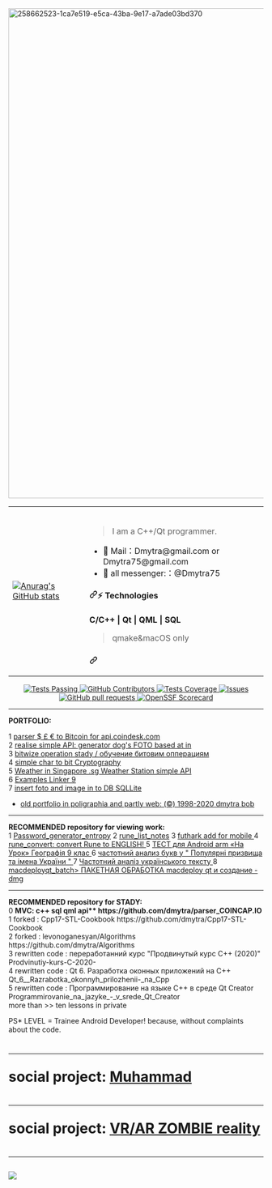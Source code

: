 <img width="968" alt="258662523-1ca7e519-e5ca-43ba-9e17-a7ade03bd370" src="https://github.com/dmytra/dmytra/assets/105235692/6878a4f0-b2ec-4295-a217-f4326f9b6923">
<table style="border:hidden;"><tr><td> 
  
  [![Anurag's GitHub stats](https://github-readme-stats.vercel.app/api?username=dmytra)](https://github.com/dmytra/github-readme-stats)
  
</td><td>
<br>
  
<blockquote>
<p dir="auto">I am a C++/Qt programmer.</p>
</blockquote>
<ul dir="auto">
<li>💬 Mail：Dmytra@gmail.com or Dmytra75@gmail.com</li>
<li>🏡 all messenger:：@Dmytra75</li>  
</ul>
<h4 dir="auto"><a id="user-content--technologies" class="anchor" aria-hidden="true" tabindex="-1" href="#-technologies"><svg class="octicon octicon-link" viewBox="0 0 16 16" version="1.1" width="16" height="16" aria-hidden="true"><path d="m7.775 3.275 1.25-1.25a3.5 3.5 0 1 1 4.95 4.95l-2.5 2.5a3.5 3.5 0 0 1-4.95 0 .751.751 0 0 1 .018-1.042.751.751 0 0 1 1.042-.018 1.998 1.998 0 0 0 2.83 0l2.5-2.5a2.002 2.002 0 0 0-2.83-2.83l-1.25 1.25a.751.751 0 0 1-1.042-.018.751.751 0 0 1-.018-1.042Zm-4.69 9.64a1.998 1.998 0 0 0 2.83 0l1.25-1.25a.751.751 0 0 1 1.042.018.751.751 0 0 1 .018 1.042l-1.25 1.25a3.5 3.5 0 1 1-4.95-4.95l2.5-2.5a3.5 3.5 0 0 1 4.95 0 .751.751 0 0 1-.018 1.042.751.751 0 0 1-1.042.018 1.998 1.998 0 0 0-2.83 0l-2.5 2.5a1.998 1.998 0 0 0 0 2.83Z"></path></svg></a>⚡ Technologies</h4>
<p><b>C/C++ | Qt | QML | SQL</b>
  <blockquote>
<p dir="auto">qmake&macOS only</p>
</blockquote>
</p>
<h3 dir="auto"><a id="user-content--------------" class="anchor" aria-hidden="true" tabindex="-1" href="#-------------"><svg class="octicon octicon-link" viewBox="0 0 16 16" version="1.1" width="16" height="16" aria-hidden="true"><path d="m7.775 3.275 1.25-1.25a3.5 3.5 0 1 1 4.95 4.95l-2.5 2.5a3.5 3.5 0 0 1-4.95 0 .751.751 0 0 1 .018-1.042.751.751 0 0 1 1.042-.018 1.998 1.998 0 0 0 2.83 0l2.5-2.5a2.002 2.002 0 0 0-2.83-2.83l-1.25 1.25a.751.751 0 0 1-1.042-.018.751.751 0 0 1-.018-1.042Zm-4.69 9.64a1.998 1.998 0 0 0 2.83 0l1.25-1.25a.751.751 0 0 1 1.042.018.751.751 0 0 1 .018 1.042l-1.25 1.25a3.5 3.5 0 1 1-4.95-4.95l2.5-2.5a3.5 3.5 0 0 1 4.95 0 .751.751 0 0 1-.018 1.042.751.751 0 0 1-1.042.018 1.998 1.998 0 0 0-2.83 0l-2.5 2.5a1.998 1.998 0 0 0 0 2.83Z"></path></svg></a>
</td></tr></table>

  <p align="center">
    <a href="https://github.com/anuraghazra/github-readme-stats/actions">
      <img alt="Tests Passing" src="https://github.com/anuraghazra/github-readme-stats/workflows/Test/badge.svg" />
    </a>
    <a href="https://github.com/anuraghazra/github-readme-stats/graphs/contributors">
      <img alt="GitHub Contributors" src="https://img.shields.io/github/contributors/anuraghazra/github-readme-stats" />
    </a>
    <a href="https://codecov.io/gh/anuraghazra/github-readme-stats">
      <img alt="Tests Coverage" src="https://codecov.io/gh/anuraghazra/github-readme-stats/branch/master/graph/badge.svg" />
    </a>
    <a href="https://github.com/anuraghazra/github-readme-stats/issues">
      <img alt="Issues" src="https://img.shields.io/github/issues/anuraghazra/github-readme-stats?color=0088ff" />
    </a>
    <a href="https://github.com/anuraghazra/github-readme-stats/pulls">
      <img alt="GitHub pull requests" src="https://img.shields.io/github/issues-pr/anuraghazra/github-readme-stats?color=0088ff" />
    </a>
    <a href="https://securityscorecards.dev/viewer/?uri=github.com/anuraghazra/github-readme-stats">
      <img alt="OpenSSF Scorecard" src="https://api.securityscorecards.dev/projects/github.com/anuraghazra/github-readme-stats/badge" />
    </a>
<hr>
<b>PORTFOLIO:</b> <br>
    
1 <a href=https://github.com/dmytra/parser_bitkon_api.coindesk.com>parser $ £ € to Bitcoin for api.coindesk.com </a> <br>
2 <a href=https://github.com/dmytra/DOG_her_REST_main>realise simple API: generator dog's FOTO  based at in</a><br>
3 <a href=https://github.com/dmytra/bit_operation_stady>bitwize operation stady / обучение битовим опперациям</a><br>
4 <a href=https://github.com/dmytra/char_to_bit_Cryptography->simple char to bit Cryptography</a><br> 
5 <a href=https://github.com/dmytra/WeatherStation_Weather_in_Singapore->Weather in Singapore .sg Weather Station simple API</a><br> 
6 <a href=https://github.com/dmytra/examples_componovschik9>Examples Linker 9</a><br>
7 <a href=https://github.com/dmytra/imageDBinsert>insert foto and image in to DB SQLLite</a><br>
    
* <a href=https://github.com/dmytra/OLD_PORTOLIO_github_dmytra>old portfolio  in poligraphia and partly web: (©) 1998-2020 dmytra bob</a>

<hr>
<b>RECOMMENDED repository for viewing work:</b> <br>
1 <a target=”_blank” href=https://github.com/dmytra/Password_generator_entropy>Password_generator_entropy</a>
2 <a target=”_blank”  href=https://github.com/dmytra/rune_list_notes>rune_list_notes</a>
3 <a target=”_blank”  href=https://github.com/dmytra/futhark>futhark add for mobile   </a>
4 <a target=”_blank”  href=https://github.com/dmytra/rune_converter>rune_convert: convert Rune to ENGLISH!  </a>
5 <a target=”_blank”  href=https://github.com/dmytra/tested-for-gegraphy-9-class-ukr>ТЕСТ для Android arm «На Урок» Географія 9 клас </a>
6 <a target=”_blank”  href=https://github.com/dmytra/db_ua_famile_stat_charts>частотний анализ букв у " Популярні призвища та імена України " </a>
7 <a target=”_blank”  href=https://github.com/dmytra/text_chast_analiz_for_ukr>Частотний аналіз українського тексту  </a>
8 <a target=”_blank”  href=https://github.com/dmytra/macdeployqt_batch>macdeployqt_batch> ПАКЕТНАЯ ОБРАБОТКА macdeploy qt и создание -dmg  </a>
<hr>
<b>RECOMMENDED repository for STADY:</b> <br>
0 <b>MVC: c++ sql qml api** https://github.com/dmytra/parser_COINCAP.IO </b><br>
1 forked : Cpp17-STL-Cookbook https://github.com/dmytra/Cpp17-STL-Cookbook  <br>
2 forked : levonoganesyan/Algorithms https://github.com/dmytra/Algorithms  <br>
3 rewritten code : переработанний курс "Продвинутый курс С++ (2020)" Prodvinutiy-kurs-C-2020-  <br>
4 rewritten code : Qt 6. Разработка оконных приложений на C++ Qt_6__Razrabotka_okonnyh_prilozhenii-_na_Cpp  <br>
5 rewritten code : Программирование на языке С++ в среде Qt Creator Programmirovanie_na_jazyke_-_v_srede_Qt_Creator  <br>
more than >> ten  lessons in private

PS* LEVEL = Trainee Android Developer! because, without complaints about the code.
<h1><hr>social project: <a target=_blank href=https://github.com/dmytra/prj_CLEAR_MIND_and_Muhammad-Ali>Muhammad</a></h1>
<h1><hr>social project: <a target=_blank href=https://github.com/dmytra/lucius_forever_VR_AR_ZOMBIE_reality>VR/AR ZOMBIE reality</a></h1>
<h1><hr></h1>

<a href="https://u8views.com/github/dmytra"><img src="https://u8views.com/api/v1/github/profiles/105235692/views/day-week-month-total-count.svg"></a>
